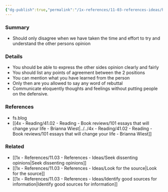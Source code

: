 ```yaml
---
{"dg-publish":true,"permalink":"/1x-references/11-03-references-ideas/how-to-argue-and-disagree/","dgHomeLink":true,"dgPassFrontmatter":false,"dgShowBacklinks":true,"dgShowLocalGraph":false,"dgShowInlineTitle":true}
---
```



### Summary
- Should only disagree when we  have taken the time and effort to try and understand the other persons opinion 

### Details
- You should be able to express the other sides opinion clearly and fairly
- You should list any points of agreement between the 2 positions
- You can mention what you have learned from the person
- Only then are you allowed to say any word of rebuttal
- Communicate eloquently thoughts and feelings without putting people on the defensive.

### References
- fs.blog
- [[4x - Reading/41.02 - Reading - Book reviews/101 essays that will change your life - Brianna Wiest|../../4x - Reading/41.02 - Reading - Book reviews/101 essays that will change your life - Brianna Wiest]]

### Related
- [[1x - References/11.03 - References - Ideas/Seek dissenting opinions|Seek dissenting opinions]]
- [[1x - References/11.03 - References - Ideas/Look for the source|Look for the source]]
- [[1x - References/11.03 - References - Ideas/Identify good sources for information|Identify good sources for information]]
